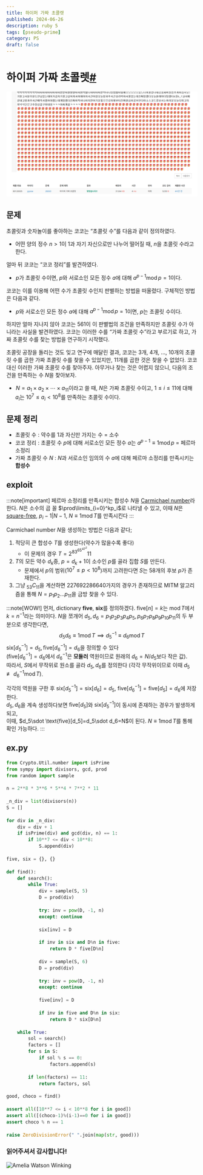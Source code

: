 ```yaml
---
title: 하이퍼 가짜 초콜렛
published: 2024-06-26
description: ruby 5
tags: [pseudo-prime]
category: PS
draft: false
---
```

# 하이퍼 가짜 초콜렛[#](https://www.acmicpc.net/problem/28263)
![ahuei](./ahuei.png)
## 문제
초콜릿과 숫자놀이를 좋아하는 코코는 “초콜릿 수”를 다음과 같이 정의하였다.

-   어떤 양의 정수  $n>1$이  $1$과 자기 자신으로만 나누어 떨어질 때,  $n$을 초콜릿 수라고 한다.

얼마 뒤 코코는 “코코 정리”를 발견하였다.

-    $p$가 초콜릿 수이면,  $p$와 서로소인 모든 정수  $a$에 대해  $a^{p-1}\operatorname{mod} p=1$이다.

코코는 이를 이용해 어떤 수가 초콜릿 수인지 판별하는 방법을 떠올렸다. 구체적인 방법은 다음과 같다.

-    $p$와 서로소인 모든 정수  $a$에 대해  $a^{p-1}\operatorname{mod} p=1$이면,  $p$는 초콜릿 수이다.

하지만 얼마 지나지 않아 코코는 561이 이 판별법의 조건을 만족하지만 초콜릿 수가 아니라는 사실을 발견하였다. 코코는 이러한 수를 “가짜 초콜릿 수”라고 부르기로 하고, 가짜 초콜릿 수를 찾는 방법을 연구하기 시작했다.

초콜릿 공장을 돌리는 것도 잊고 연구에 매달린 결과, 코코는 3개, 4개, ..., 10개의 초콜릿 수를 곱한 가짜 초콜릿 수를 찾을 수 있었지만, 11개를 곱한 것은 찾을 수 없었다. 코코 대신 이러한 가짜 초콜릿 수를 찾아주자. 아무거나 찾는 것은 어렵지 않으니, 다음의 조건을 만족하는 수  $N$을 찾아보자.

-    $N=a_1\times a_2\times\cdots\times a_{11}$이라고 쓸 때, $N$은 가짜 초콜릿 수이고, $1\le i\le 11$에 대해  $a_i$는 $10^7\le a_i<10^8$를 만족하는 초콜릿 수이다.

## 문제 정리
+ 초콜릿 수 : 약수를 1과 자신만 가지는 수 = 소수
+ 코코 정리 : 초콜릿 수 $p$에 대해 서로소인 모든 정수 $a$는 $a^{p-1}\equiv1\operatorname{mod} p$ = 페르마 소정리
+ 가짜 초콜릿 수 $N$ : $N$과 서로소인 임의의 수 $a$에 대해 페르마 소정리를 만족시키는 **합성수**

## exploit
:::note[important]
페르마 소정리를 만족시키는 합성수 $N$을 [Carmichael number](https://en.wikipedia.org/wiki/Carmichael_number)라 한다.
$N$은 소수의 곱 꼴 $\prod\limits_{i=0}^kp_i$로 나타낼 수 있고, 
이때 $N$은 [square-free](https://en.wikipedia.org/wiki/Square-free_integer),  $p_i-1\vert N-1$,  $N\equiv1\operatorname{mod}T$를 만족시킨다
::: 

Carmichael number $N$을 생성하는 방법은 다음과 같다;
1. 적당히 큰 합성수 $T$를 생성한다(약수가 많을수록 좋다)
    + 이 문제의 경우 $T=2^83^65^47^2 11$
2. $T$의 모든 약수 $d_k$중, $p=d_k+1$이 소수인 $p$를 골라 집합 $S$를 만든다.
    + 문제에서 $p$의 범위($10^7\leq p<10^8$)까지 고려한다면 $S$는 58개의 후보 $p$가 존재한다.
3. 그냥 $_{53}C_{11}$을 계산하면 $227692286640$가지의 경우가 존재하므로 MITM 알고리즘을 통해 $N=p_1p_2...p_{11}$을 금방 찾을 수 있다.

:::note[WOW!]
먼저, dictionary **five**, **six**를 정의하겠다. $\text{five}[n]=k$는 $\operatorname{mod} T$에서 $k=n^{-1}$라는 의미이다.
$N$을 쪼개어 $d_5,d_6 = p_1p_2p_3p_4p_5, p_6p_7p_8p_9p_{10}p_{11}$의 두 부분으로 생각한다면, 
$$
d_5d_6\equiv1\operatorname{mod}T \implies d_5^{-1}\equiv d_6\operatorname{mod} T
$$
$\text{six}[d_5^{-1}]=d_5, \text{five}[d_6^{-1}]=d_6$을 정의할 수 있다<br>
($\text{five}[d_6^{-1}]=d_6$에서 $d_6^{-1}$은 **모듈러** 역원이므로 원래의 $d_6=N/d_5$보다 작은 값).<br>
따라서, $S$에서 무작위로 원소를 골라 $d_5, d_6$를 정의한다 (각각 무작위이므로 이때 $d_5\not\equiv d_6^{-1}\operatorname{mod}T)$.

각각의 역원을 구한 후 $\text{six}[d_5^{-1}] = \text{six}[d_6] = d_5, \ \text{five}[d_6^{-1}] = \text{five}[d_5] = d_6$에 저장한다. <br>
$d_5, d_6$을 계속 생성하다보면 $\text{five}[d_5]$와 $\text{six}[d_5^{-1}]$이 동시에 존재하는 경우가 발생하게 되고,<br>
이때, $d_5\sdot  \text{five}[d_5]=d_5\sdot d_6=N$이 된다. $N\equiv1\operatorname{mod}T$를 통해 확인 가능하다.
:::
## ex.py
```python
from Crypto.Util.number import isPrime
from sympy import divisors, gcd, prod
from random import sample

n = 2**8 * 3**6 * 5**4 * 7**2 * 11

_n_div = list(divisors(n))
S = []

for div in _n_div:
    div = div + 1
    if isPrime(div) and gcd(div, n) == 1:
        if 10**7 <= div < 10**8:
            S.append(div)

five, six = {}, {}

def find():
    def search():
        while True:
            div = sample(S, 5)
            D = prod(div)

            try: inv = pow(D, -1, n)
            except: continue

            six[inv] = D

            if inv in six and D%n in five:
                return D * five[D%n]

            div = sample(S, 6)
            D = prod(div)

            try: inv = pow(D, -1, n)
            except: continue

            five[inv] = D

            if inv in five and D%n in six:
                return D * six[D%n]

    while True:
        sol = search()
        factors = []
        for s in S:
            if sol % s == 0:
                factors.append(s)

        if len(factors) == 11:
            return factors, sol
        
good, choco = find()

assert all([10**7 <= i < 10**8 for i in good])
assert all([(choco-1)%(i-1)==0 for i in good])
assert choco % n == 1

raise ZeroDivisionError(" ".join(map(str, good)))
```


### 읽어주셔서 감사합니다!<br>
![Amelia Watson Winking](https://cdn3.emoji.gg/emojis/7050_Amelia_Watson_Winking.gif)